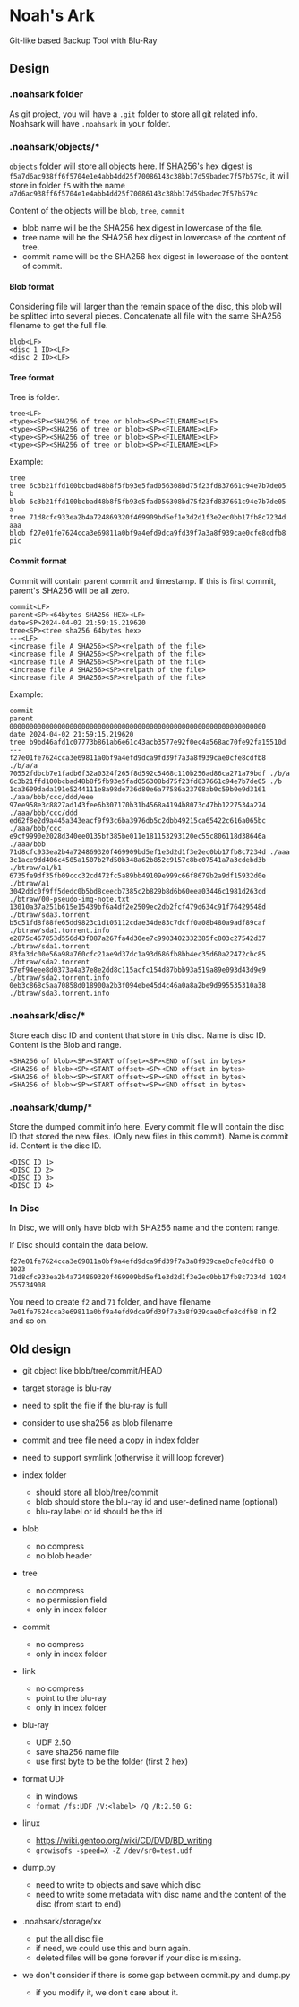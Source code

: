 # Noah's Ark
Git-like based Backup Tool with Blu-Ray

## Design

### .noahsark folder

As git project, you will have a `.git` folder to store all git related info. Noahsark will have `.noahsark` in your folder.

### .noahsark/objects/*

`objects` folder will store all objects here. If SHA256's hex digest is `f5a7d6ac938ff6f5704e1e4abb4dd25f70086143c38bb17d59badec7f57b579c`, it will store in folder `f5` with the name `a7d6ac938ff6f5704e1e4abb4dd25f70086143c38bb17d59badec7f57b579c`

Content of the objects will be `blob`, `tree`, `commit`

- blob name will be the SHA256 hex digest in lowercase of the file.
- tree name will be the SHA256 hex digest in lowercase of the content of tree.
- commit name will be the SHA256 hex digest in lowercase of the content of commit.

#### Blob format

Considering file will larger than the remain space of the disc, this blob will be splitted into several pieces. Concatenate all file with the same SHA256 filename to get the full file. 

```
blob<LF>
<disc 1 ID><LF>
<disc 2 ID><LF>
```

#### Tree format

Tree is folder.

```
tree<LF>
<type><SP><SHA256 of tree or blob><SP><FILENAME><LF>
<type><SP><SHA256 of tree or blob><SP><FILENAME><LF>
<type><SP><SHA256 of tree or blob><SP><FILENAME><LF>
<type><SP><SHA256 of tree or blob><SP><FILENAME><LF>
```

Example:
```
tree
tree 6c3b21ffd100bcbad48b8f5fb93e5fad056308bd75f23fd837661c94e7b7de05 b
blob 6c3b21ffd100bcbad48b8f5fb93e5fad056308bd75f23fd837661c94e7b7de05 a
tree 71d8cfc933ea2b4a724869320f469909bd5ef1e3d2d1f3e2ec0bb17fb8c7234d aaa
blob f27e01fe7624cca3e69811a0bf9a4efd9dca9fd39f7a3a8f939cae0cfe8cdfb8 pic
```

#### Commit format

Commit will contain parent commit and timestamp. If this is first commit, parent's SHA256 will be all zero.

```
commit<LF>
parent<SP><64bytes SHA256 HEX><LF>
date<SP>2024-04-02 21:59:15.219620
tree<SP><tree sha256 64bytes hex>
---<LF>
<increase file A SHA256><SP><relpath of the file>
<increase file A SHA256><SP><relpath of the file>
<increase file A SHA256><SP><relpath of the file>
<increase file A SHA256><SP><relpath of the file>
<increase file A SHA256><SP><relpath of the file>
```

Example:
```
commit
parent 0000000000000000000000000000000000000000000000000000000000000000
date 2024-04-02 21:59:15.219620
tree b9bd46afd1c07773b861ab6e61c43acb3577e92f0ec4a568ac70fe92fa15510d
---
f27e01fe7624cca3e69811a0bf9a4efd9dca9fd39f7a3a8f939cae0cfe8cdfb8 ./b/a/a
70552fdbcb7e1fadb6f32a0324f265f8d592c5468c110b256ad86ca271a79bdf ./b/a
6c3b21ffd100bcbad48b8f5fb93e5fad056308bd75f23fd837661c94e7b7de05 ./b
1ca3609dada191e5244111e8a98de736d80e6a77586a23708ab0c59b0e9d3161 ./aaa/bbb/ccc/ddd/eee
97ee958e3c8827ad143fee6b307170b31b4568a4194b8073c47bb1227534a274 ./aaa/bbb/ccc/ddd
ed62f8e2d9a445a343eacf9f93c6ba3976db5c2dbb49215ca65422c616a065bc ./aaa/bbb/ccc
e9cf9990e2028d340ee0135bf385be011e181153293120ec55c806118d38646a ./aaa/bbb
71d8cfc933ea2b4a724869320f469909bd5ef1e3d2d1f3e2ec0bb17fb8c7234d ./aaa
3c1ace9dd406c4505a1507b27d50b348a62b852c9157c8bc07541a7a3cdebd3b ./btraw/a1/b1
6735fe9df35fb09ccc32cd472fc5a89bb49109e999c66f8679b2a9df15932d0e ./btraw/a1
3042ddc0f9ff5dedc0b5bd8ceecb7385c2b829b8d6b60eea03446c1981d263cd ./btraw/00-pseudo-img-note.txt
13010a37a251b615e15439bf6a4df2e2509ec2db2fcf479d634c91f76429548d ./btraw/sda3.torrent
b5c51fd8f88fe65dd9823c1d105112cdae34de83c7dcff0a08b480a9adf89caf ./btraw/sda1.torrent.info
e2875c467853d556d43f087a267fa4d30ee7c9903402332385fc803c27542d37 ./btraw/sda1.torrent
83fa3dc00e56a98a760cfc21ae9d37dc1a93d686fb8bb4ec35d60a22472cbc85 ./btraw/sda2.torrent
57ef94eee8d0373a4a37e8e2dd8c115acfc154d87bbb93a519a89e093d43d9e9 ./btraw/sda2.torrent.info
0eb3c868c5aa70858d018900a2b3f094ebe45d4c46a0a8a2be9d995535310a38 ./btraw/sda3.torrent.info
```

### .noahsark/disc/*

Store each disc ID and content that store in this disc. Name is disc ID. Content is the Blob and range.

```
<SHA256 of blob><SP><START offset><SP><END offset in bytes>
<SHA256 of blob><SP><START offset><SP><END offset in bytes>
<SHA256 of blob><SP><START offset><SP><END offset in bytes>
<SHA256 of blob><SP><START offset><SP><END offset in bytes>
```

### .noahsark/dump/*

Store the dumped commit info here. Every commit file will contain the disc ID that stored the new files. (Only new files in this commit). Name is commit id. Content is the disc ID.

```
<DISC ID 1>
<DISC ID 2>
<DISC ID 3>
<DISC ID 4>
```

### In Disc

In Disc, we will only have blob with SHA256 name and the content range.

If Disc should contain the data below.
```
f27e01fe7624cca3e69811a0bf9a4efd9dca9fd39f7a3a8f939cae0cfe8cdfb8 0 1023
71d8cfc933ea2b4a724869320f469909bd5ef1e3d2d1f3e2ec0bb17fb8c7234d 1024 255734908
```

You need to create `f2` and `71` folder, and have filename `7e01fe7624cca3e69811a0bf9a4efd9dca9fd39f7a3a8f939cae0cfe8cdfb8` in f2 and so on.

## Old design

- git object like blob/tree/commit/HEAD
- target storage is blu-ray
- need to split the file if the blu-ray is full
- consider to use sha256 as blob filename
- commit and tree file need a copy in index folder
- need to support symlink (otherwise it will loop forever)

- index folder
	- should store all blob/tree/commit
	- blob should store the blu-ray id and user-defined name (optional)
	- blu-ray label or id should be the id

- blob
	- no compress
	- no blob header
- tree
	- no compress
	- no permission field
	- only in index folder
- commit
	- no compress
	- only in index folder
- link
	- no compress
	- point to the blu-ray
	- only in index folder

- blu-ray
	- UDF 2.50
	- save sha256 name file
	- use first byte to be the folder (first 2 hex)

- format UDF
	- in windows
	- `format /fs:UDF /V:<label> /Q /R:2.50 G:`

- linux
	- https://wiki.gentoo.org/wiki/CD/DVD/BD_writing
	- `growisofs -speed=X -Z /dev/sr0=test.udf`

- dump.py
	- need to write to objects and save which disc
	- need to write some metadata with disc name and the content of the disc (from start to end)

- .noahsark/storage/xx
	- put the all disc file
	- if need, we could use this and burn again.
	- deleted files will be gone forever if your disc is missing.

- we don't consider if there is some gap between commit.py and dump.py
	- if you modify it, we don't care about it.
